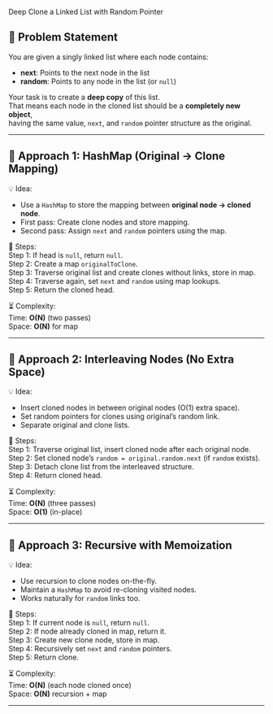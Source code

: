  Deep Clone a Linked List with Random Pointer

## 📝 Problem Statement  
You are given a singly linked list where each node contains:  
- **next**: Points to the next node in the list  
- **random**: Points to any node in the list (or `null`)  

Your task is to create a **deep copy** of this list.  
That means each node in the cloned list should be a **completely new object**,  
having the same value, `next`, and `random` pointer structure as the original.  

---

## 🔹 Approach 1: HashMap (Original → Clone Mapping)  
💡 Idea:  
- Use a `HashMap` to store the mapping between **original node → cloned node**.  
- First pass: Create clone nodes and store mapping.  
- Second pass: Assign `next` and `random` pointers using the map.

📍 Steps:  
Step 1: If head is `null`, return `null`.  
Step 2: Create a map `originalToClone`.  
Step 3: Traverse original list and create clones without links, store in map.  
Step 4: Traverse again, set `next` and `random` using map lookups.  
Step 5: Return the cloned head.

⏳ Complexity:  
Time: **O(N)** (two passes)  
Space: **O(N)** for map

---

## 🔹 Approach 2: Interleaving Nodes (No Extra Space)  
💡 Idea:  
- Insert cloned nodes in between original nodes (O(1) extra space).  
- Set random pointers for clones using original’s random link.  
- Separate original and clone lists.

📍 Steps:  
Step 1: Traverse original list, insert cloned node after each original node.  
Step 2: Set cloned node’s `random = original.random.next` (if `random` exists).  
Step 3: Detach clone list from the interleaved structure.  
Step 4: Return cloned head.

⏳ Complexity:  
Time: **O(N)** (three passes)  
Space: **O(1)** (in-place)

---

## 🔹 Approach 3: Recursive with Memoization  
💡 Idea:  
- Use recursion to clone nodes on-the-fly.  
- Maintain a `HashMap` to avoid re-cloning visited nodes.  
- Works naturally for `random` links too.

📍 Steps:  
Step 1: If current node is `null`, return `null`.  
Step 2: If node already cloned in map, return it.  
Step 3: Create new clone node, store in map.  
Step 4: Recursively set `next` and `random` pointers.  
Step 5: Return clone.

⏳ Complexity:  
Time: **O(N)** (each node cloned once)  
Space: **O(N)** recursion + map

---
